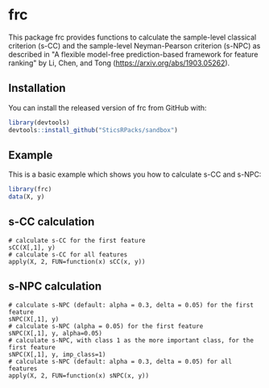 
# frc

<!-- badges: start -->
<!-- badges: end -->

This package frc provides functions to calculate the sample-level classical criterion (s-CC) and the sample-level Neyman-Pearson criterion (s-NPC) as described in "A flexible model-free prediction-based framework for feature ranking" by Li, Chen, and Tong (https://arxiv.org/abs/1903.05262).

## Installation

You can install the released version of frc from GitHub with:

``` r
library(devtools)
devtools::install_github("SticsRPacks/sandbox")
```

## Example

This is a basic example which shows you how to calculate s-CC and s-NPC:

``` r
library(frc)
data(X, y)
```

## s-CC calculation
```{r}
# calculate s-CC for the first feature
sCC(X[,1], y)
# calculate s-CC for all features
apply(X, 2, FUN=function(x) sCC(x, y))
```

## s-NPC calculation
```{r}
# calculate s-NPC (default: alpha = 0.3, delta = 0.05) for the first feature
sNPC(X[,1], y)
# calculate s-NPC (alpha = 0.05) for the first feature
sNPC(X[,1], y, alpha=0.05)
# calculate s-NPC, with class 1 as the more important class, for the first feature
sNPC(X[,1], y, imp_class=1)
# calculate s-NPC (default: alpha = 0.3, delta = 0.05) for all features
apply(X, 2, FUN=function(x) sNPC(x, y))
```
